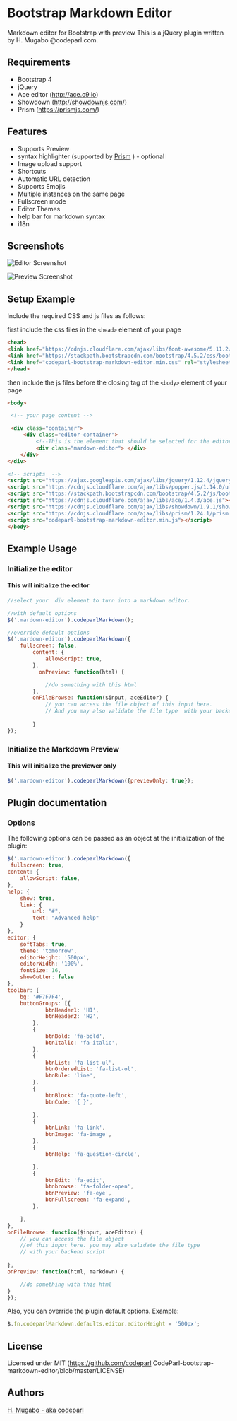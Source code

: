 # Bootstrap Markdown Editor


Markdown editor for Bootstrap with preview 
This is a jQuery plugin written by H. Mugabo @codeparl.com.

## Requirements

* Bootstrap 4
* jQuery
* Ace editor (http://ace.c9.io)
* Showdown (http://showdownjs.com/)
* Prism (https://prismjs.com/) 

## Features

* Supports Preview
* syntax highlighter (supported by [Prism](https://prismjs.com/) ) - optional
* Image upload support
* Shortcuts
* Automatic URL detection
* Supports Emojis
* Multiple instances on the same page
* Fullscreen mode
* Editor Themes
* help bar for markdown syntax
* i18n

## Screenshots

![Editor Screenshot](edit-screenshot.png)

![Preview Screenshot](preview-screenshot.png)

## Setup Example

Include the required  CSS and js files as follows: 

first include the css files in the  `<head>` element of your page
```html
<head>
<link href="https://cdnjs.cloudflare.com/ajax/libs/font-awesome/5.11.2/css/all.min.css" rel="stylesheet">
<link href="https://stackpath.bootstrapcdn.com/bootstrap/4.5.2/css/bootstrap.min.css" rel="stylesheet">
<link href="codeparl-bootstrap-markdown-editor.min.css" rel="stylesheet">
</head>
```

then include the js files before the closing tag of the `<body>` element of your page

```html
<body>

 <!-- your page content -->

 <div class="container">
     <div class="editor-container">
         <!--This is the element that should be selected for the editor-->
         <div class="mardown-editor"> </div>
    </div>
</div>

<!-- scripts  -->
<script src="https://ajax.googleapis.com/ajax/libs/jquery/1.12.4/jquery.min.js"></script>
<script src="https://cdnjs.cloudflare.com/ajax/libs/popper.js/1.14.0/umd/popper.min.js"></script>
<script src="https://stackpath.bootstrapcdn.com/bootstrap/4.5.2/js/bootstrap.min.js"></script>
<script src="https://cdnjs.cloudflare.com/ajax/libs/ace/1.4.3/ace.js"></script>
<script src="https://cdnjs.cloudflare.com/ajax/libs/showdown/1.9.1/showdown.min.js"></script>
<script src="https://cdnjs.cloudflare.com/ajax/libs/prism/1.24.1/prism.min.js" integrity="sha512-axJX7DJduStuBB8ePC8ryGzacZPr3rdLaIDZitiEgWWk2gsXxEFlm4UW0iNzj2h3wp5mOylgHAzBzM4nRSvTZA==" crossorigin="anonymous" referrerpolicy="no-referrer"></script>
<script src="codeparl-bootstrap-markdown-editor.min.js"></script>
</body>
```

## Example Usage

### Initialize the editor

#### This will initialize the editor

```javascript
//select your  div element to turn into a markdown editor.

//with default options 
$('.mardown-editor').codeparlMarkdown();

//override default options 
$('.mardown-editor').codeparlMarkdown({
    fullscreen: false,
        content: {
            allowScript: true,
        },
          onPreview: function(html) {

            //do something with this html    
        },
        onFileBrowse: function($input, aceEditor) {
            // you can access the file object of this input here.
            // And you may also validate the file type  with your backend script
            
        }
});
```

### Initialize the Markdown Preview

#### This will initialize the previewer only

```javascript
$('.mardown-editor').codeparlMarkdown({previewOnly: true});
```

## Plugin documentation

### Options

The following options can be passed as an object at the initialization of the plugin:

```javascript
$('.mardown-editor').codeparlMarkdown({
 fullscreen: true,
content: {
    allowScript: false,
},
help: {
    show: true,
    link: {
        url: "#",
        text: "Advanced help"
    }
},
editor: {
    softTabs: true,
    theme: 'tomorrow',
    editorHeight: '500px',
    editorWidth: '100%',
    fontSize: 16,
    showGutter: false
},
toolbar: {
    bg: '#F7F7F4',
    buttonGroups: [{
            btnHeader1: 'H1',
            btnHeader2: 'H2',
        },
        {
            btnBold: 'fa-bold',
            btnItalic: 'fa-italic',
        },
        {
            btnList: 'fa-list-ul',
            btnOrderedList: 'fa-list-ol',
            btnRule: 'line',
        },
        {
            btnBlock: 'fa-quote-left',
            btnCode: '{ }',

        },
        {
            btnLink: 'fa-link',
            btnImage: 'fa-image',
        },
        {
            btnHelp: 'fa-question-circle',

        },
        {
            btnEdit: 'fa-edit',
            btnbrowse: 'fa-folder-open',
            btnPreview: 'fa-eye',
            btnFullscreen: 'fa-expand',
        },

    ],
},
onFileBrowse: function($input, aceEditor) {
    // you can access the file object 
    //of this input here. you may also validate the file type 
    // with your backend script
    
},
onPreview: function(html, markdown) {

    //do something with this html    
}
});
```


Also, you can override the plugin default options. Example:

```javascript
$.fn.codeparlMarkdown.defaults.editor.editorHeight = '500px';
```

## License

Licensed under MIT (https://github.com/codeparl CodeParl-bootstrap-markdown-editor/blob/master/LICENSE)

## Authors

[H. Mugabo - aka codeparl](https://github.com/codeparl)
